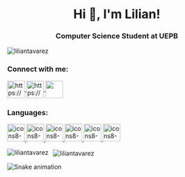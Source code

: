 <h1 align="center">Hi 👋, I'm Lilian!</h1>
<h3 align="center">Computer Science Student at UEPB</h3>

<p align="left"> 
  <img src="https://komarev.com/ghpvc/?username=liliantavarez&label=Profile%20views&color=0e75b6&style=flat" alt="liliantavarez"> 
</p>

<h3 align="left">Connect with me:</h3>
<p align="left">
  <a href="https://codepen.io/liliantavarez"target="_blank">
    <img align="center" src="https://cdn0.iconfinder.com/data/icons/social-circle-3/72/Codepen-512.png" alt="https://codepen.io/liliantavarez" height="40" width="40">
  </a>

  <a target="_blank" href="https://www.linkedin.com/in/lilian-carvalho-846ab2187/">
    <img align="center" src="https://cdn3.iconfinder.com/data/icons/address-book-providers-in-black-white/512/linkedin-512.png" alt="https://www.linkedin.com/in/lilian-carvalho-     846ab2187/"height="40" width="40">
  </a>

  <a href = "mailto: liliancarvalhotavares@gmail.com" target="_blank">
    <img align="center" src="https://cdn3.iconfinder.com/data/icons/address-book-providers-in-black-white/512/gmail-512.png" height="40" width="40">
  </a>  
</p>

<h3 align="left">Languages:</h3>
<p align="left"> 
  <a href="https://www.cprogramming.com/" target="_blank"> 
    <img src="https://i.ibb.co/zh7Xy0T/icons8-c-programming-50.png" alt="icons8-c-programming-48" width="40" height="40"> 
  </a> 
  
  <a href="https://www.w3schools.com/cpp/" target="_blank"> 
    <img src="https://i.ibb.co/L02DMnN/icons8-c-50-2.png" alt="icons8-c-50" width="40" height="40"> 
  </a> 
  
  <a href="https://www.java.com" target="_blank"> 
    <img src="https://i.ibb.co/P9vP0RM/icons8-logo-java-coffee-cup-50.png" alt="icons8-java-50" width="40" height="40"> 
  </a> 
 
  <a href="https://www.w3schools.com/css/" target="_blank"> 
    <img src="https://i.ibb.co/9v4Z00c/icons8-css3-50-1.png" alt="icons8-css3-50" width="40" height="40"> 
  </a> 
 
  <a href="https://www.w3.org/html/" target="_blank"> 
    <img src="https://i.ibb.co/qCCv8Bq/icons8-html-5-50-1.png" alt="icons8-html-5-50" width="40" height="40"> 
  </a> 

  <a href="https://developer.mozilla.org/en-US/docs/Web/JavaScript" target="_blank"> 
    <img src="https://i.ibb.co/yNNpCRj/icons8-javascript-logo-50.png" alt="icons8-javascript-logo-50" width="40" height="40"> 
  </a> 
</p>

<p>
  <img align="left" src="https://github-readme-stats.vercel.app/api/top-langs?username=liliantavarez&show_icons=true&locale=en&layout=default&langs_count=8&theme=midnight-purple&title_color=ffffff" alt="liliantavarez">
</p>

<p>&nbsp;
  <img align="center" src="https://github-readme-stats.vercel.app/api?username=liliantavarez&theme=midnight-purple&title_color=ffffff&icon_color=ffffff&show_icons=true&hide=stars,prs,issues,contribs"alt="liliantavarez">
</p>
  
  ![Snake animation](https://github.com/liliantavarez/liliantavarez/blob/output/github-contribution-grid-snake.svg)

